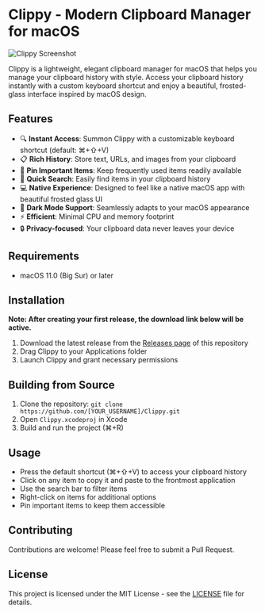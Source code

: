 # Clippy - Modern Clipboard Manager for macOS

![Clippy Screenshot](screenshots/screenshot.png)

Clippy is a lightweight, elegant clipboard manager for macOS that helps you manage your clipboard history with style. Access your clipboard history instantly with a custom keyboard shortcut and enjoy a beautiful, frosted-glass interface inspired by macOS design.

## Features

- 🔍 **Instant Access**: Summon Clippy with a customizable keyboard shortcut (default: ⌘+⇧+V)
- 📋 **Rich History**: Store text, URLs, and images from your clipboard
- 📌 **Pin Important Items**: Keep frequently used items readily available
- 🔎 **Quick Search**: Easily find items in your clipboard history
- 💻 **Native Experience**: Designed to feel like a native macOS app with beautiful frosted glass UI
- 🌙 **Dark Mode Support**: Seamlessly adapts to your macOS appearance
- ⚡ **Efficient**: Minimal CPU and memory footprint
- 🔒 **Privacy-focused**: Your clipboard data never leaves your device

## Requirements

- macOS 11.0 (Big Sur) or later

## Installation

**Note: After creating your first release, the download link below will be active.**

1. Download the latest release from the [Releases page](../../releases/latest) of this repository
2. Drag Clippy to your Applications folder
3. Launch Clippy and grant necessary permissions

## Building from Source

1. Clone the repository: `git clone https://github.com/[YOUR_USERNAME]/Clippy.git`
2. Open `Clippy.xcodeproj` in Xcode
3. Build and run the project (⌘+R)

## Usage

- Press the default shortcut (⌘+⇧+V) to access your clipboard history
- Click on any item to copy it and paste to the frontmost application
- Use the search bar to filter items
- Right-click on items for additional options
- Pin important items to keep them accessible

## Contributing

Contributions are welcome! Please feel free to submit a Pull Request.

## License

This project is licensed under the MIT License - see the [LICENSE](LICENSE) file for details. 